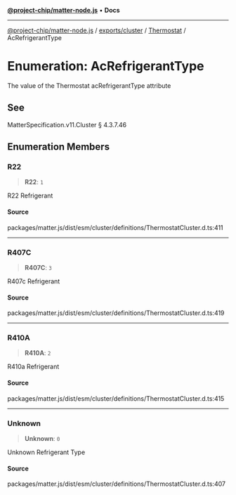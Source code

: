 [**@project-chip/matter-node.js**](../../../../../README.md) • **Docs**

***

[@project-chip/matter-node.js](../../../../../modules.md) / [exports/cluster](../../../README.md) / [Thermostat](../README.md) / AcRefrigerantType

# Enumeration: AcRefrigerantType

The value of the Thermostat acRefrigerantType attribute

## See

MatterSpecification.v11.Cluster § 4.3.7.46

## Enumeration Members

### R22

> **R22**: `1`

R22 Refrigerant

#### Source

packages/matter.js/dist/esm/cluster/definitions/ThermostatCluster.d.ts:411

***

### R407C

> **R407C**: `3`

R407c Refrigerant

#### Source

packages/matter.js/dist/esm/cluster/definitions/ThermostatCluster.d.ts:419

***

### R410A

> **R410A**: `2`

R410a Refrigerant

#### Source

packages/matter.js/dist/esm/cluster/definitions/ThermostatCluster.d.ts:415

***

### Unknown

> **Unknown**: `0`

Unknown Refrigerant Type

#### Source

packages/matter.js/dist/esm/cluster/definitions/ThermostatCluster.d.ts:407
